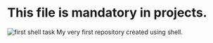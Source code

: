 # This file is mandatory in projects. 
![first shell task](https://pixabay.com/illustrations/monitor-binary-binary-system-1307227/)
My very first repository created using shell. 


